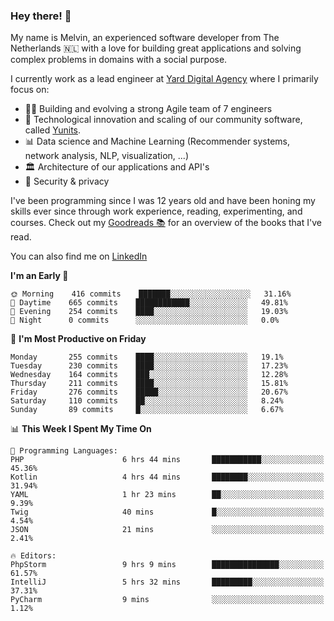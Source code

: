 ### Hey there! 👋

My name is Melvin, an experienced software developer from The Netherlands 🇳🇱 with a love for building great applications and solving complex problems in domains with a social purpose. 

I currently work as a lead engineer at [Yard Digital Agency](https://github.com/yardinternet) where I primarily focus on:

* 👏🏼 Building and evolving a strong Agile team of 7 engineers
* 🚀 Technological innovation and scaling of our community software, called [Yunits](https://www.yunits.com/).
* 📊 Data science and Machine Learning (Recommender systems, network analysis, NLP, visualization, ...)
* 🏛 Architecture of our applications and API's
* 🔐 Security & privacy

I've been programming since I was 12 years old and have been honing my skills ever since through work experience, reading, experimenting, and courses.
Check out my [Goodreads 📚](https://goodreads.com/melvinkoopmans) for an overview of the books that I've read. 

You can also find me on [LinkedIn](https://www.linkedin.com/in/melvinkoopmans)

<!--START_SECTION:waka-->
**I'm an Early 🐤** 

```text
🌞 Morning    416 commits    ███████░░░░░░░░░░░░░░░░░░   31.16% 
🌆 Daytime    665 commits    ████████████░░░░░░░░░░░░░   49.81% 
🌃 Evening    254 commits    ████░░░░░░░░░░░░░░░░░░░░░   19.03% 
🌙 Night      0 commits      ░░░░░░░░░░░░░░░░░░░░░░░░░   0.0%

```
📅 **I'm Most Productive on Friday** 

```text
Monday       255 commits    ████░░░░░░░░░░░░░░░░░░░░░   19.1% 
Tuesday      230 commits    ████░░░░░░░░░░░░░░░░░░░░░   17.23% 
Wednesday    164 commits    ███░░░░░░░░░░░░░░░░░░░░░░   12.28% 
Thursday     211 commits    ████░░░░░░░░░░░░░░░░░░░░░   15.81% 
Friday       276 commits    █████░░░░░░░░░░░░░░░░░░░░   20.67% 
Saturday     110 commits    ██░░░░░░░░░░░░░░░░░░░░░░░   8.24% 
Sunday       89 commits     █░░░░░░░░░░░░░░░░░░░░░░░░   6.67%

```


📊 **This Week I Spent My Time On** 

```text
💬 Programming Languages: 
PHP                      6 hrs 44 mins       ███████████░░░░░░░░░░░░░░   45.36% 
Kotlin                   4 hrs 44 mins       ████████░░░░░░░░░░░░░░░░░   31.94% 
YAML                     1 hr 23 mins        ██░░░░░░░░░░░░░░░░░░░░░░░   9.39% 
Twig                     40 mins             █░░░░░░░░░░░░░░░░░░░░░░░░   4.54% 
JSON                     21 mins             ░░░░░░░░░░░░░░░░░░░░░░░░░   2.41%

🔥 Editors: 
PhpStorm                 9 hrs 9 mins        ███████████████░░░░░░░░░░   61.57% 
IntelliJ                 5 hrs 32 mins       █████████░░░░░░░░░░░░░░░░   37.31% 
PyCharm                  9 mins              ░░░░░░░░░░░░░░░░░░░░░░░░░   1.12%

```


<!--END_SECTION:waka-->
